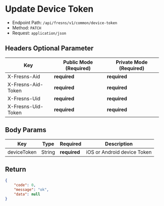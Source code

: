 # Update Device Token

- Endpoint Path: `/api/fresns/v1/common/device-token`
- Method: `PATCH`
- Request: `application/json`

## Headers Optional Parameter

| Key | Public Mode (Required) | Private Mode (Required) |
| --- | --- | --- |
| X-Fresns-Aid | **required** | **required** |
| X-Fresns-Aid-Token | **required** | **required** |
| X-Fresns-Uid | **required** | **required** |
| X-Fresns-Uid-Token | **required** | **required** |

## Body Params

| Key | Type | Required | Description |
| --- | --- | --- | --- |
| deviceToken | String | **required** | iOS or Android device Token |

## Return

```json
{
    "code": 0,
    "message": "ok",
    "data": null
}
```
